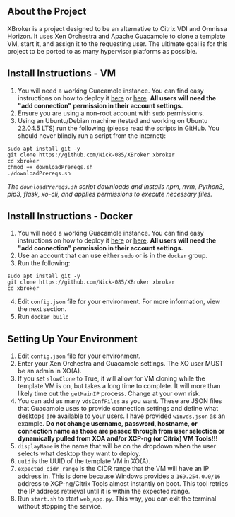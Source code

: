 ## About the Project
XBroker is a project designed to be an alternative to Citrix VDI and Omnissa Horizon. It uses Xen Orchestra and Apache Guacamole to clone a template VM, start it, and assign it to the requesting user. The ultimate goal is for this project to be ported to as many hypervisor platforms as possible.

## Install Instructions - VM
1. You will need a working Guacamole instance. You can find easy instructions on how to deploy it [here](https://github.com/boschkundendienst/guacamole-docker-compose) or [here](https://www.youtube.com/watch?v=DGw6P5Lkj-U). __**All users will need the "add connection" permission in their account settings.**__
2. Ensure you are using a non-root account with `sudo` permissions.
3. Using an Ubuntu/Debian machine (tested and working on Ubuntu 22.04.5 LTS) run the following (please read the scripts in GitHub. You should never blindly run a script from the internet):
```
sudo apt install git -y 
git clone https://github.com/Nick-085/XBroker xbroker
cd xbroker
chmod +x downloadPrereqs.sh
./downloadPrereqs.sh
```
*The `downloadPrereqs.sh` script downloads and installs npm, nvm, Python3, pip3, flask, xo-cli, and applies permissions to execute necessary files.*

## Install Instructions - Docker
1. You will need a working Guacamole instance. You can find easy instructions on how to deploy it [here](https://github.com/boschkundendienst/guacamole-docker-compose) or [here](https://www.youtube.com/watch?v=DGw6P5Lkj-U). __**All users will need the "add connection" permission in their account settings.**__
2. Use an account that can use either `sudo` or is in the `docker` group.
3. Run the following:
```
sudo apt install git -y 
git clone https://github.com/Nick-085/XBroker xbroker
cd xbroker
```
4. Edit `config.json` file for your environment. For more information, view the next section.
5. Run `docker build `

## Setting Up Your Environment
1. Edit `config.json` file for your environment.
2. Enter your Xen Orchestra and Guacamole settings. The XO user MUST be an admin in XO(A).
3. If you set `slowClone` to True, it will allow for VM cloning while the template VM is on, but takes a long time to complete. It will more than likely time out the `getMainIP` process. Change at your own risk.
4. You can add as many `vdsConfFiles` as you want. These are JSON files that Guacamole uses to provide connection settings and define what desktops are available to your users. I have provided `winvds.json` as an example. __**Do not change username, password, hostname, or connection name as those are passed through from user selection or dynamically pulled from XOA and/or XCP-ng (or Citrix) VM Tools!!!**__
5. `displayName` is the name that will be on the dropdown when the user selects what desktop they want to deploy.
6. `uuid` is the UUID of the template VM in XO(A).
7. `expected_cidr_range` is the CIDR range that the VM will have an IP address in. This is done because Windows provides a `169.254.0.0/16` address to XCP-ng/Citrix Tools almost instantly on boot. This tool retries the IP address retrieval until it is within the expected range.
8. Run `start.sh` to start `web_app.py`. This way, you can exit the terminal without stopping the service.